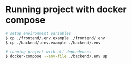 # Running project with docker compose

```sh
# setup environment variables
$ cp ./frontend/.env.example ./frontend/.env
$ cp ./backend/.env.example ./backend/.env

# running project with all dependences
$ docker-compose --env-file ./backend/.env up
```

